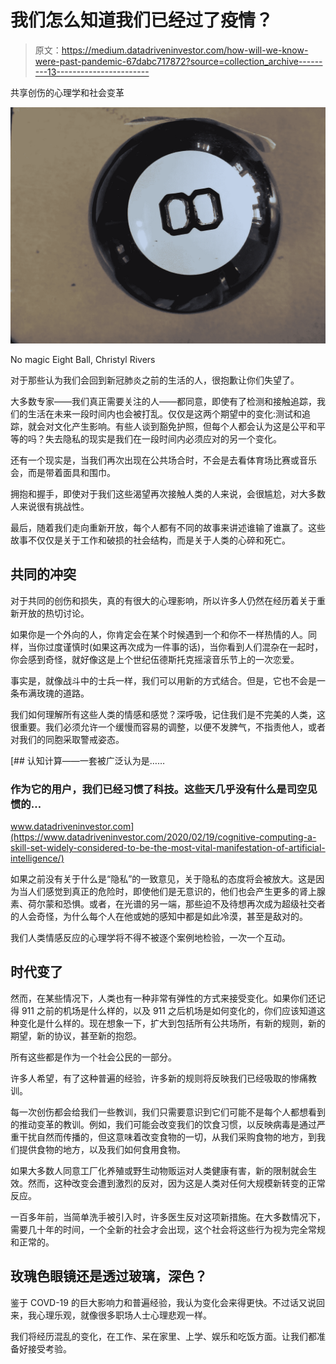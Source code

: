 # 我们怎么知道我们已经过了疫情？

> 原文：<https://medium.datadriveninvestor.com/how-will-we-know-were-past-pandemic-67dabc717872?source=collection_archive---------13----------------------->

共享创伤的心理学和社会变革

![](img/d78de9d6e9f3b8ad2539c1ce43a08c50.png)

No magic Eight Ball, Christyl Rivers

对于那些认为我们会回到新冠肺炎之前的生活的人，很抱歉让你们失望了。

大多数专家——我们真正需要关注的人——都同意，即使有了检测和接触追踪，我们的生活在未来一段时间内也会被打乱。仅仅是这两个期望中的变化:测试和追踪，就会对文化产生影响。有些人谈到豁免护照，但每个人都会认为这是公平和平等的吗？失去隐私的现实是我们在一段时间内必须应对的另一个变化。

还有一个现实是，当我们再次出现在公共场合时，不会是去看体育场比赛或音乐会，而是带着面具和围巾。

拥抱和握手，即使对于我们这些渴望再次接触人类的人来说，会很尴尬，对大多数人来说很有挑战性。

最后，随着我们走向重新开放，每个人都有不同的故事来讲述谁输了谁赢了。这些故事不仅仅是关于工作和破损的社会结构，而是关于人类的心碎和死亡。

## 共同的冲突

对于共同的创伤和损失，真的有很大的心理影响，所以许多人仍然在经历着关于重新开放的热切讨论。

如果你是一个外向的人，你肯定会在某个时候遇到一个和你不一样热情的人。同样，当你过度谨慎时(如果这再次成为一件事的话)，当你看到人们混杂在一起时，你会感到奇怪，就好像这是上个世纪伍德斯托克摇滚音乐节上的一次恋爱。

事实是，就像战斗中的士兵一样，我们可以用新的方式结合。但是，它也不会是一条布满玫瑰的道路。

我们如何理解所有这些人类的情感和感觉？深呼吸，记住我们是不完美的人类，这很重要。我们必须允许一个缓慢而容易的调整，以便不发脾气，不指责他人，或者对我们的同胞采取警戒姿态。

[](https://www.datadriveninvestor.com/2020/02/19/cognitive-computing-a-skill-set-widely-considered-to-be-the-most-vital-manifestation-of-artificial-intelligence/) [## 认知计算——一套被广泛认为是……

### 作为它的用户，我们已经习惯了科技。这些天几乎没有什么是司空见惯的…

www.datadriveninvestor.com](https://www.datadriveninvestor.com/2020/02/19/cognitive-computing-a-skill-set-widely-considered-to-be-the-most-vital-manifestation-of-artificial-intelligence/) 

如果之前没有关于什么是“隐私”的一致意见，关于隐私的态度将会被放大。这是因为当人们感觉到真正的危险时，即使他们是无意识的，他们也会产生更多的肾上腺素、荷尔蒙和恐惧。或者，在光谱的另一端，那些迫不及待想再次成为超级社交者的人会奇怪，为什么每个人在他或她的感知中都是如此冷漠，甚至是敌对的。

我们人类情感反应的心理学将不得不被逐个案例地检验，一次一个互动。

## 时代变了

然而，在某些情况下，人类也有一种非常有弹性的方式来接受变化。如果你们还记得 911 之前的机场是什么样的，以及 911 之后机场是如何变化的，你们应该知道这种变化是什么样的。现在想象一下，扩大到包括所有公共场所，有新的规则，新的期望，新的协议，甚至新的抱怨。

所有这些都是作为一个社会公民的一部分。

许多人希望，有了这种普遍的经验，许多新的规则将反映我们已经吸取的惨痛教训。

每一次创伤都会给我们一些教训，我们只需要意识到它们可能不是每个人都想看到的推动变革的教训。例如，我们可能会改变我们的饮食习惯，以反映病毒是通过严重干扰自然而传播的，但这意味着改变食物的一切，从我们采购食物的地方，到我们提供食物的地方，以及我们如何食用食物。

如果大多数人同意工厂化养殖或野生动物贩运对人类健康有害，新的限制就会生效。然而，这种改变会遭到激烈的反对，因为这是人类对任何大规模新转变的正常反应。

一百多年前，当简单洗手被引入时，许多医生反对这项新措施。在大多数情况下，需要几十年的时间，一个全新的社会才会出现，这个社会将这些行为视为完全常规和正常的。

## 玫瑰色眼镜还是透过玻璃，深色？

鉴于 COVD-19 的巨大影响力和普遍经验，我认为变化会来得更快。不过话又说回来，我心理乐观，就像很多职场人士心理悲观一样。

我们将经历混乱的变化，在工作、呆在家里、上学、娱乐和吃饭方面。让我们都准备好接受考验。